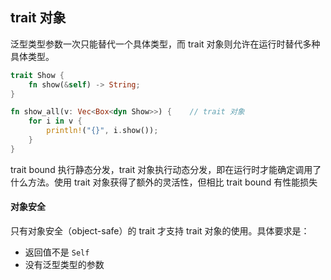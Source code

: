## trait 对象

泛型类型参数一次只能替代一个具体类型，而 trait 对象则允许在运行时替代多种具体类型。

```rust
trait Show {
    fn show(&self) -> String;
}

fn show_all(v: Vec<Box<dyn Show>>) {	// trait 对象
    for i in v {
        println!("{}", i.show());
    }
}
```

trait bound 执行静态分发，trait 对象执行动态分发，即在运行时才能确定调用了什么方法。使用 trait 对象获得了额外的灵活性，但相比 trait bound 有性能损失

#### 对象安全

只有对象安全（object-safe）的 trait 才支持 trait 对象的使用。具体要求是：

- 返回值不是 `Self`
- 没有泛型类型的参数